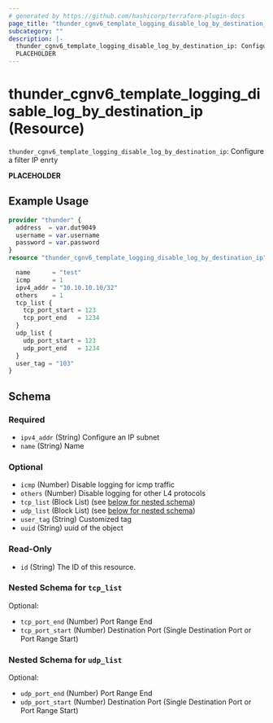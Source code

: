```yaml
---
# generated by https://github.com/hashicorp/terraform-plugin-docs
page_title: "thunder_cgnv6_template_logging_disable_log_by_destination_ip Resource - terraform-provider-thunder"
subcategory: ""
description: |-
  thunder_cgnv6_template_logging_disable_log_by_destination_ip: Configure a filter IP enrty
  PLACEHOLDER
---
```


# thunder_cgnv6_template_logging_disable_log_by_destination_ip (Resource)

`thunder_cgnv6_template_logging_disable_log_by_destination_ip`: Configure a filter IP enrty

__PLACEHOLDER__

## Example Usage

```terraform
provider "thunder" {
  address  = var.dut9049
  username = var.username
  password = var.password
}
resource "thunder_cgnv6_template_logging_disable_log_by_destination_ip" "thunder_cgnv6_template_logging_disable_log_by_destination_ip" {

  name      = "test"
  icmp      = 1
  ipv4_addr = "10.10.10.10/32"
  others    = 1
  tcp_list {
    tcp_port_start = 123
    tcp_port_end   = 1234
  }
  udp_list {
    udp_port_start = 123
    udp_port_end   = 1234
  }
  user_tag = "103"
}
```

<!-- schema generated by tfplugindocs -->
## Schema

### Required

- `ipv4_addr` (String) Configure an IP subnet
- `name` (String) Name

### Optional

- `icmp` (Number) Disable logging for icmp traffic
- `others` (Number) Disable logging for other L4 protocols
- `tcp_list` (Block List) (see [below for nested schema](#nestedblock--tcp_list))
- `udp_list` (Block List) (see [below for nested schema](#nestedblock--udp_list))
- `user_tag` (String) Customized tag
- `uuid` (String) uuid of the object

### Read-Only

- `id` (String) The ID of this resource.

<a id="nestedblock--tcp_list"></a>
### Nested Schema for `tcp_list`

Optional:

- `tcp_port_end` (Number) Port Range End
- `tcp_port_start` (Number) Destination Port (Single Destination Port or Port Range Start)


<a id="nestedblock--udp_list"></a>
### Nested Schema for `udp_list`

Optional:

- `udp_port_end` (Number) Port Range End
- `udp_port_start` (Number) Destination Port (Single Destination Port or Port Range Start)


